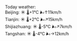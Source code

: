 Today weather:  
Beijing: ☀️   🌡️+1°C 🌬️↑11km/h  
Tianjin: ☀️   🌡️+2°C 🌬️↗15km/h  
Shijiazhuang: ☀️   🌡️-5°C 🌬️↗7km/h  
Tangshan: ☀️   🌡️-4°C 🌬️→12km/h  
